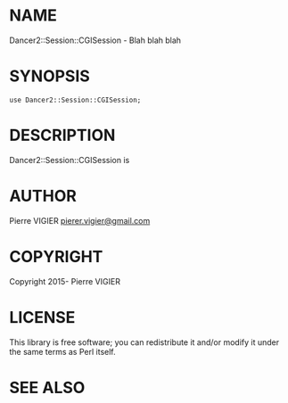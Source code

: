 # NAME

Dancer2::Session::CGISession - Blah blah blah

# SYNOPSIS

    use Dancer2::Session::CGISession;

# DESCRIPTION

Dancer2::Session::CGISession is

# AUTHOR

Pierre VIGIER <pierer.vigier@gmail.com>

# COPYRIGHT

Copyright 2015- Pierre VIGIER

# LICENSE

This library is free software; you can redistribute it and/or modify
it under the same terms as Perl itself.

# SEE ALSO
